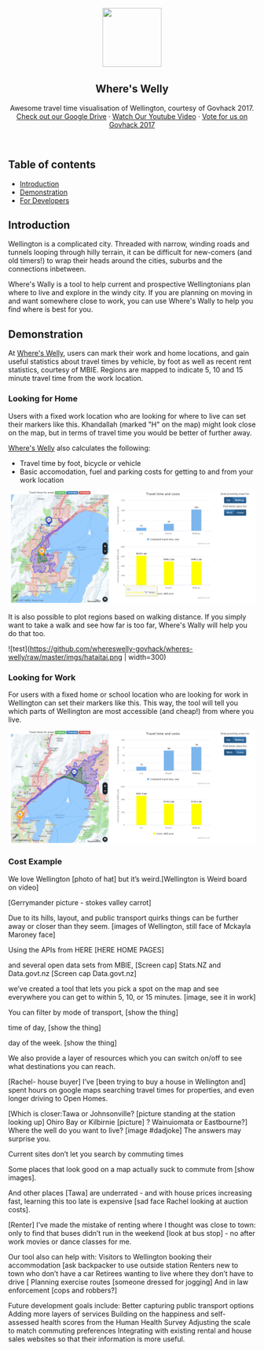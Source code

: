 <p align="center">
  <a href=https://drive.google.com/drive/u/2/folders/0B3SjqsAKahBWd2hpeVdxYUNIUTQ>
    <img src="https://raw.githubusercontent.com/whereswelly-govhack/wheres-welly/master/imgs/wswLogo_s.jpg" width=120 height=120>
  </a>
  <h2 align="center">Where's Welly</h2>
  <p align="center">
    Awesome travel time visualisation of Wellington, courtesy of Govhack 2017.
    <br>
    <a href="https://drive.google.com/drive/u/2/folders/0B3SjqsAKahBWd2hpeVdxYUNIUTQ">Check out our Google Drive</a>
    &middot;
    <a href="https://youtube.com">Watch Our Youtube Video</a>
    &middot;
    <a href="https://govhack.org.nz/wellington/">Vote for us on Govhack 2017</a>
  </p>
</p>

<br>


## Table of contents

- [Introduction](#introduction)
- [Demonstration](#demonstration)
- [For Developers](#for-developers)

## Introduction
Wellington is a complicated city. Threaded with narrow, winding roads and tunnels looping through hilly terrain, it can be difficult for new-comers (and old timers!) to wrap their heads around the cities, suburbs and the connections inbetween.

Where's Wally is a tool to help current and prospective Wellingtonians plan where to live and explore in the windy city. If you are planning on moving in and want somewhere close to work, you can use Where's Wally to help you find where is best for you.

## Demonstration

At [Where's Welly](http://mapsnz.link/index.php?id=19), users can mark their work and home locations, and gain useful statistics about travel times by vehicle, by foot as well as recent rent statistics, courtesy of MBIE. Regions are mapped to indicate 5, 10 and 15 minute travel time from the work location.

### Looking for Home
Users with a fixed work location who are looking for where to live can set their markers like this. Khandallah (marked "H" on the map) might look close on the map, but in terms of travel time you would be better of further away.

[Where's Welly](http://mapsnz.link/index.php?id=19) also calculates the following:
- Travel time by foot, bicycle or vehicle
- Basic accomodation, fuel and parking costs for getting to and from your work location

![imagetitle](./imgs/khandallah.png?raw=true "Optional Title")

It is also possible to plot regions based on walking distance. If you simply want to take a walk and see how far is too far, Where's Wally will help you do that too.

![test](https://github.com/whereswelly-govhack/wheres-welly/raw/master/imgs/hataitai.png | width=300)

### Looking for Work
For users with a fixed home or school location who are looking for work in Wellington can set their markers like this. This way, the tool will tell you which parts of Wellington are most accessible (and cheap!) from where you live.

![imagetitle](./imgs/petone.png?raw=true "Optional Title")

### Cost Example

We love Wellington [photo of hat]  but it’s weird.[Wellington is Weird board on video]

  [Gerrymander picture - stokes valley carrot]

Due to its hills, layout, and public transport quirks things can be further away or closer than they seem. [images of Wellington, still face of Mckayla Maroney face]

Using the APIs from HERE  [HERE HOME PAGES]

and several open data sets from MBIE, [Screen cap] Stats.NZ and Data.govt.nz [Screen cap Data.govt.nz]  

 we’ve created a tool that lets you pick a spot on the map and see everywhere you can get to within 5, 10, or 15 minutes.  [image, see it in work]

You can filter by mode of transport, [show the thing]

 time of day, [show the thing]

day of the week. [show the thing]

We also provide a layer of resources which you can switch on/off to see what destinations you can reach.

[Rachel- house buyer] I’ve [been trying to buy a house in Wellington and] spent hours on google maps searching travel times for properties, and even longer driving to Open Homes.  

[Which is closer:Tawa or Johnsonville? [picture standing at the station looking up] 
Ohiro Bay or Kilbirnie [picture] ? 
Wainuiomata or Eastbourne?]  
Where the well do you want to live?  [image #dadjoke]
The answers may surprise you.  

Current sites don’t let you search by commuting times 

Some places that look good on a map actually suck to commute from [show images]. 

 And other places [Tawa] are underrated - and with house prices increasing fast, learning this too late is expensive [sad face Rachel looking at auction costs]. 

[Renter] I’ve made the mistake of renting where I thought was close to town: only to find that buses didn’t run in the weekend [look at bus stop] - no after work movies or dance classes for me.  

Our tool also can help with:
Visitors to Wellington booking their accommodation [ask backpacker to use outside station
Renters new to town who don’t have a car
Retirees wanting to live where they don’t have to drive [
Planning exercise routes [someone dressed for jogging]
And in law enforcement [cops and robbers?]

Future development goals include:
Better capturing public transport options 
Adding more layers of services
Building on the happiness and self-assessed health scores from the Human Health Survey 
Adjusting the scale to match commuting preferences
Integrating with existing rental and house sales websites so that their information is more useful. 

